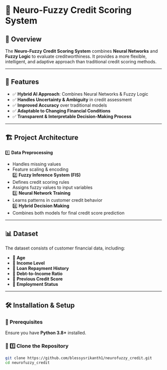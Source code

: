 # 🧠 Neuro-Fuzzy Credit Scoring System

## 📌 Overview
The **Neuro-Fuzzy Credit Scoring System** combines **Neural Networks** and **Fuzzy Logic** to evaluate creditworthiness. It provides a more flexible, intelligent, and adaptive approach than traditional credit scoring methods.

---

## 🚀 Features
- ✅ **Hybrid AI Approach**: Combines Neural Networks & Fuzzy Logic  
- ✅ **Handles Uncertainty & Ambiguity** in credit assessment  
- ✅ **Improved Accuracy** over traditional models  
- ✅ **Adaptable to Changing Financial Conditions**  
- ✅ **Transparent & Interpretable Decision-Making Process**  

---

## 🏗️ Project Architecture
1️⃣ **Data Preprocessing**  
   - Handles missing values  
   - Feature scaling & encoding  
2️⃣ **Fuzzy Inference System (FIS)**  
   - Defines credit scoring rules  
   - Assigns fuzzy values to input variables  
3️⃣ **Neural Network Training**  
   - Learns patterns in customer credit behavior  
4️⃣ **Hybrid Decision Making**  
   - Combines both models for final credit score prediction  

---

## 📊 Dataset
The dataset consists of customer financial data, including:
- 🔹 **Age**  
- 🔹 **Income Level**  
- 🔹 **Loan Repayment History**  
- 🔹 **Debt-to-Income Ratio**  
- 🔹 **Previous Credit Score**  
- 🔹 **Employment Status**  

---

## 🛠️ Installation & Setup

### 🔹 Prerequisites
Ensure you have **Python 3.8+** installed.

### 🔹 1️⃣ Clone the Repository
```bash
git clone https://github.com/blessysrikanth1/neurofuzzy_credit.git
cd neurofuzzy_credit



